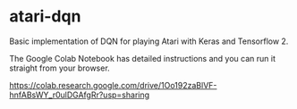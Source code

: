 # atari-dqn
Basic implementation of DQN for playing Atari with Keras and Tensorflow 2. 

The Google Colab Notebook has detailed instructions and you can run it straight from your browser. 

https://colab.research.google.com/drive/1Oo192zaBlVF-hnfABsWY_r0ulDGAfgRr?usp=sharing
